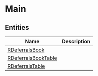 
# Main


## Entities

|Name|Description|
|---|---|
|[RDeferralsBook](RDeferralsBook.cdm.json)||
|[RDeferralsBookTable](RDeferralsBookTable.cdm.json)||
|[RDeferralsTable](RDeferralsTable.cdm.json)||
